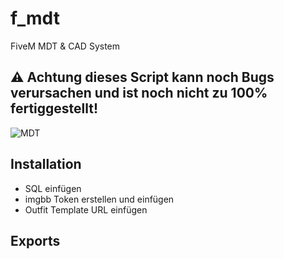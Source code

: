 # f_mdt
FiveM MDT &amp; CAD System

## ⚠️ Achtung dieses Script kann noch Bugs verursachen und ist noch nicht zu 100% fertiggestellt!

![MDT]([http://url/to/img.png](https://media.discordapp.net/attachments/1101547475346665573/1294778897560240158/image.png?ex=670c4051&is=670aeed1&hm=e572684f786a9017bdf204e050f59002eccd8671fd11678eb094aa2b164b6ec8&=&format=webp&quality=lossless&width=1248&height=702))

## Installation
 - SQL einfügen
 - imgbb Token erstellen und einfügen
 - Outfit Template URL einfügen

## Exports
